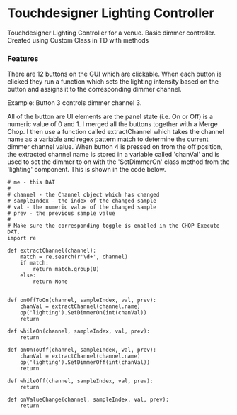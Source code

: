 # Touchdesigner Lighting Controller
Touchdesigner Lighting Controller for a venue. Basic dimmer controller. Created using Custom Class in TD with methods

### Features
There are 12 buttons on the GUI which are clickable. When each button is clicked they run a function which sets the lighting intensity based on the button and assigns it to the corresponding dimmer channel. 

Example: Button 3 controls dimmer channel 3.

All of the button are UI elements are the panel state (i.e. On or Off) is a numeric value of 0 and 1. I merged all the buttons together with a Merge Chop. I then use a function called extractChannel which takes the channel name as a variable and regex pattern match to determine the current dimmer channel value. When button 4 is pressed on from the off position, the extracted channel name is stored in a variable called 'chanVal' and is used to set the dimmer to on with the 'SetDimmerOn' class method from the 'lighting' component. This is shown in the code below.

```
# me - this DAT
# 
# channel - the Channel object which has changed
# sampleIndex - the index of the changed sample
# val - the numeric value of the changed sample
# prev - the previous sample value
# 
# Make sure the corresponding toggle is enabled in the CHOP Execute DAT.
import re

def extractChannel(channel):
    match = re.search(r'\d+', channel)
    if match:
        return match.group(0)
    else:
        return None


def onOffToOn(channel, sampleIndex, val, prev):
	chanVal = extractChannel(channel.name)
	op('lighting').SetDimmerOn(int(chanVal))
	return

def whileOn(channel, sampleIndex, val, prev):
	return

def onOnToOff(channel, sampleIndex, val, prev):
	chanVal = extractChannel(channel.name)
	op('lighting').SetDimmerOff(int(chanVal))
	return

def whileOff(channel, sampleIndex, val, prev):
	return

def onValueChange(channel, sampleIndex, val, prev):
	return
	
```
